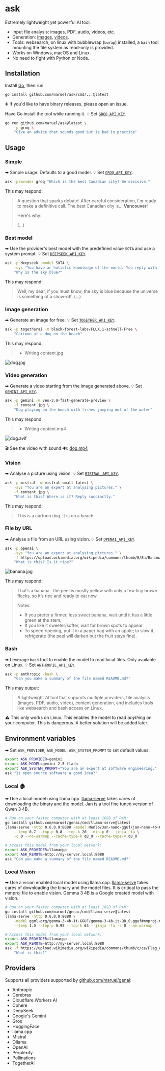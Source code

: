 # ask

Extremely lightweight yet powerful AI tool.

- Input file analysis: images, PDF, audio, videos, etc.
- Generation: [images](#image-generation), [videos](#video-generation).
- Tools: websearch, on linux with bubblewrap (`bwrap`) installed, a `bash` tool mounting the file system as
  read-only is provided.
- Works on Windows, macOS and Linux.
- No need to fight with Python or Node.


## Installation

Install [Go](https://go.dev/dl), then run:

```bash
go install github.com/maruel/ask/cmd/...@latest
```

➕ If you'd like to have binary releases, please open an issue.


Have Go install the tool while running it. 💡 Set [`GROQ_API_KEY`](https://console.groq.com/keys).

```bash
go run github.com/maruel/ask@latest \
    -p groq \
    "Give an advice that sounds good but is bad in practice"
```


## Usage


### Simple

➡ Simple usage. Defaults to a good model. 💡 Set [`GROQ_API_KEY`](https://console.groq.com/keys).

```bash
ask -provider groq "Which is the best Canadian city? Be decisive."
```

This may respond:

> A question that sparks debate! After careful consideration, I'm ready to make a definitive call. The best
> Canadian city is... **Vancouver**!
>
> Here's why:
>
> (...)


### Best model

➡ Use the provider's best model with the predefined value `SOTA` and use a system prompt. 💡 Set
[`DEEPSEEK_API_KEY`](https://platform.deepseek.com/api_keys).

```bash
ask -p deepseek -model SOTA \
    -sys "You have an holistic knowledge of the world. You reply with the style of William Zinsser and the wit of Dorothy Parker." \
    "Why is the sky blue?"
```

This may respond:

> Well, my dear, if you must know, the sky is blue because the universe is something of a show-off. (...)


### Image generation

➡ Generate an image for free. 💡 Set [`TOGETHER_API_KEY`](https://api.together.ai/settings/api-keys).

```bash
ask -p togetherai -m black-forest-labs/FLUX.1-schnell-Free \
    "Cartoon of a dog on the beach"
```

This may respond:

> - Writing content.jpg

![dog.jpg](https://raw.githubusercontent.com/wiki/maruel/ask/dog.jpg)


### Video generation

➡ Generate a video starting from the image generated above. 💡 Set
[`GEMINI_API_KEY`](https://aistudio.google.com/apikey).

```bash
ask -p gemini -m veo-3.0-fast-generate-preview \
    -f content.jpg \
    "Dog playing on the beach with fishes jumping out of the water"
```

This may respond:

> - Writing content.mp4

![dog.avif](https://raw.githubusercontent.com/wiki/maruel/ask/dog.avif)

🎬️ See the video with sound 🔊: [dog.mp4](https://raw.githubusercontent.com/wiki/maruel/ask/dog.mp4)


### Vision

➡ Analyse a picture using vision. 💡 Set [`MISTRAL_API_KEY`](https://console.mistral.ai/api-keys).

```bash
ask -p mistral -m mistral-small-latest \
    -sys "You are an expert at analysing pictures." \
    -f content.jpg \
    "What is this? Where is it? Reply succinctly."
```

This may respond:

> This is a cartoon dog. It is on a beach.


### File by URL

➡ Analyse a file from an URL using vision. 💡 Set
[`OPENAI_API_KEY`](https://platform.openai.com/settings/organization/api-keys).

```bash
ask -p openai \
    -sys "You are an expert at analysing pictures." \
    -f https://upload.wikimedia.org/wikipedia/commons/thumb/8/8a/Banana-Single.jpg/330px-Banana-Single.jpg \
    "What is this? Is it ripe?"
```

![banana.jpg](https://upload.wikimedia.org/wikipedia/commons/thumb/8/8a/Banana-Single.jpg/330px-Banana-Single.jpg)

This may respond:

> That’s a banana. The peel is mostly yellow with only a few tiny brown flecks, so it’s ripe and ready to eat now.
>
> Notes:
> - If you prefer a firmer, less sweet banana, wait until it has a little green at the stem.
> - If you like it sweeter/softer, wait for brown spots to appear.
> - To speed ripening, put it in a paper bag with an apple; to slow it, refrigerate (the peel will darken but
>   the fruit stays fine).

### Bash

➡ Leverage `bash` tool to enable the model to read local files. Only available on
Linux. 💡 Set [`ANTHROPIC_API_KEY`](https://console.anthropic.com/settings/keys).

```bash
ask -p anthropic -bash \
    "Can you make a summary of the file named README.md?"
```

This may output:

> A lightweight AI tool that supports multiple providers, file analysis (images, PDF, audio, video), content
> generation, and includes tools like websearch and bash access on Linux.

⚠ This only works on Linux. This enables the model to read *anything* on your computer. This is dangerous. A
better solution will be added later.


## Environment variables

➡ Set `ASK_PROVIDER`, `ASK_MODEL`, `ASK_SYSTEM_PROMPT` to set default values.

```bash
export ASK_PROVIDER=gemini
export ASK_MODEL=gemini-2.5-flash
export ASK_SYSTEM_PROMPT="You are an expert at software engineering."
ask "Is open source software a good idea?"
```


### Local 🏠️

➡ Use a local model using llama.cpp. [llama-serve](https://github.com/maruel/genai/tree/main/cmd/llama-serve)
takes cares of downloading the binary and the model. Jan is a tool fine tuned version of Qwen 3 4B.

```bash
# Run on your faster computer with at least 16GB of RAM:
go install github.com/maruel/genai/cmd/llama-serve@latest
llama-serve -http 0.0.0.0:8080 -model Menlo/Jan-nano-gguf/jan-nano-4b-Q8_0.gguf -- \
	--temp 0.7 --top-p 0.8 --top-k 20 --min-p 0 --jinja -fa \
    -c 0 --no-warmup --cache-type-k q8_0 --cache-type-v q8_0

# Access this model from your local network:
export ASK_PROVIDER=llamacpp
export ASK_REMOTE=http://my-server.local:8080
ask "Can you make a summary of the file named README.md?"
```


### Local Vision

➡ Use a vision enabled local model using llama.cpp.
[llama-serve](https://github.com/maruel/genai/tree/main/cmd/llama-serve) takes cares of downloading the binary
and the model files. It is critical to pass the mmproj file to enable vision. Gemma 3 4B is a Google created
model with vision.

```bash
# Run on your faster computer with at least 16GB of RAM:
go install github.com/maruel/genai/cmd/llama-serve@latest
llama-serve -http 0.0.0.0:8080 \
    -model ggml-org/gemma-3-4b-it-GGUF/gemma-3-4b-it-Q8_0.gguf#mmproj-model-f16.gguf -- \
    --temp 1.0 --top-p 0.95 --top-k 64 --jinja -fa -c 0 --no-warmup

# Access this model from your local network:
export ASK_PROVIDER=llamacpp
export ASK_REMOTE=http://my-server.local:8080
ask -f https://upload.wikimedia.org/wikipedia/commons/thumb/c/ce/Flag_of_Iceland.svg/330px-Flag_of_Iceland.svg.png \
    "What is this?"
```


## Providers

Supports all providers supported by [github.com/maruel/genai](https://github.com/maruel/genai):

- Anthropic
- Cerebras
- Cloudflare Workers AI
- Cohere
- DeepSeek
- Google's Gemini
- Groq
- HuggingFace
- llama.cpp
- Mistral
- Ollama
- OpenAI
- Perplexity
- Pollinations
- TogetherAI
